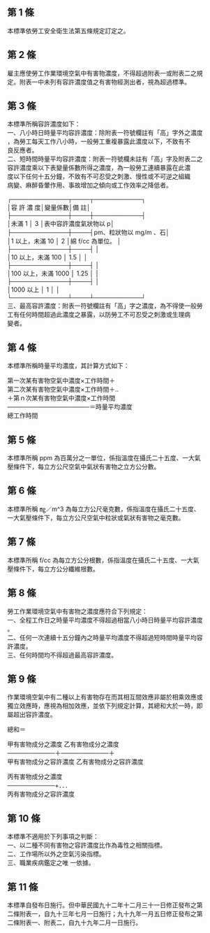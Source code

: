 第 1 條
-------
本標準依勞工安全衛生法第五條規定訂定之。

第 2 條
-------
雇主應使勞工作業環境空氣中有害物濃度，不得超過附表一或附表二之規  
定。附表一中未列有容許濃度值之有害物經測出者，視為超過標準。

第 3 條
-------
本標準所稱容許濃度如下：  
一、八小時日時量平均容許濃度：除附表一符號欄註有「高」字外之濃度  
    ，為勞工每天工作八小時，一般勞工重複暴露此濃度以下，不致有不  
    良反應者。  
二、短時間時量平均容許濃度：附表一符號欄未註有「高」字及附表二之  
    容許濃度乘以下表變量係數所得之濃度，為一般勞工連續暴露在此濃  
    度以下任何十五分鐘，不致有不可忍受之刺激、慢性或不可逆之組織  
    病變、麻醉昏暈作用、事故增加之傾向或工作效率之降低者。  
  
┌─────────────┬────┬───────────┐  
│容      許      濃      度│變量係數│備                  註│  
├─────────────┼────┼───────────┤  
│未滿 1                    │    3   │表中容許濃度氣狀物以 p│  
├─────────────┼────┤pm、粒狀物以 mg/m 、石│  
│1 以上，未滿 10           │    2   │綿 f/cc 為單位。      │  
├─────────────┼────┤                      │  
│10  以上，未滿 100        │   1.5  │                      │  
├─────────────┼────┤                      │  
│100 以上，未滿 1000       │   1.25 │                      │  
├─────────────┼────┤                      │  
│1000  以上                │    1   │                      │  
└─────────────┴────┴───────────┘  
三、最高容許濃度：附表一符號欄註有「高」字之濃度，為不得使一般勞  
    工有任何時間超過此濃度之暴露，以防勞工不可忍受之刺激或生理病  
    變者。

第 4 條
-------
本標準所稱時量平均濃度，其計算方式如下：  
  
第一次某有害物空氣中濃度×工作時間＋  
第二次某有害物空氣中濃度×工作時間＋..  
＋第ｎ次某有害物空氣中濃度×工作時間  
───────────────────＝時量平均濃度  
        總工作時間

第 5 條
-------
本標準所稱 ppm  為百萬分之一單位，係指溫度在攝氏二十五度、一大氣  
壓條件下，每立方公尺空氣中氣狀有害物之立方公分數。

第 6 條
-------
本標準所稱 ㎎／m^3  為每立方公尺毫克數，係指溫度在攝氏二十五度、  
一大氣壓條件下，每立方公尺空氣中粒狀或氣狀有害物之毫克數。

第 7 條
-------
本標準所稱 f/cc 為每立方公分根數，係指溫度在攝氏二十五度、一大氣  
壓條件下，每立方公分纖維根數。

第 8 條
-------
勞工作業環境空氣中有害物之濃度應符合下列規定：  
一、全程工作日之時量平均濃度不得超過相當八小時日時量平均容許濃度  
    。  
二、任何一次連續十五分鐘內之時量平均濃度不得超過短時間時量平均容  
    許濃度。  
三、任何時間均不得超過最高容許濃度。

第 9 條
-------
作業環境空氣中有二種以上有害物存在而其相互間效應非屬於相乘效應或  
獨立效應時，應視為相加效應，並依下列規定計算，其總和大於一時，即  
屬超出容許濃度。  
  
總和＝  
  
  甲有害物成分之濃度      乙有害物成分之濃度  
───────────＋───────────＋  
甲有害物成分之容許濃度  乙有害物成分之容許濃度  
  
  丙有害物成分之濃度  
───────────+．．．  
丙有害物成分之容許濃度

第 10 條
--------
本標準不適用於下列事項之判斷：  
一、以二種不同有害物之容許濃度比作為毒性之相關指標。  
二、工作場所以外之空氣污染指標。  
三、職業疾病鑑定之唯 一依據。

第 11 條
--------
本標準自發布日施行。但中華民國九十二年十二月三十一日修正發布之第  
二條附表一，自九十三年七月一日施行；九十九年一月五日修正發布之第  
二條附表一、附表二，自九十九年二月一日施行。

